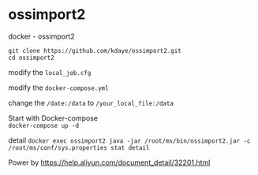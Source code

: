 # ossimport2
docker - ossimport2

```
git clone https://github.com/kdaye/ossimport2.git
cd ossimport2
```
modify the `local_job.cfg`

modify the `docker-compose.yml`

change the `/date:/data` to `/your_local_file:/data`

Start with Docker-compose  
`docker-compose up -d`

detail
`docker exec ossimport2 java -jar /root/ms/bin/ossimport2.jar -c /root/ms/conf/sys.properties stat detail`

Power by
https://help.aliyun.com/document_detail/32201.html
